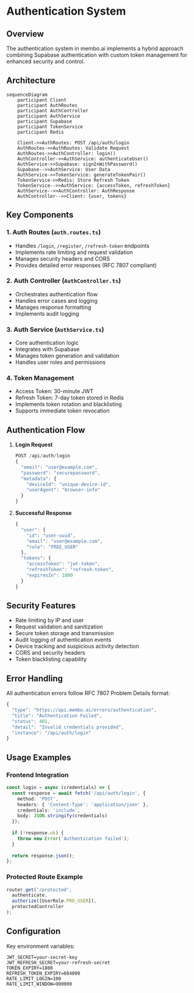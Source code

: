 # Authentication System

## Overview

The authentication system in membo.ai implements a hybrid approach combining Supabase authentication with custom token management for enhanced security and control.

## Architecture

```mermaid
sequenceDiagram
    participant Client
    participant AuthRoutes
    participant AuthController
    participant AuthService
    participant Supabase
    participant TokenService
    participant Redis

    Client->>AuthRoutes: POST /api/auth/login
    AuthRoutes->>AuthRoutes: Validate Request
    AuthRoutes->>AuthController: login()
    AuthController->>AuthService: authenticateUser()
    AuthService->>Supabase: signInWithPassword()
    Supabase-->>AuthService: User Data
    AuthService->>TokenService: generateTokenPair()
    TokenService->>Redis: Store Refresh Token
    TokenService-->>AuthService: {accessToken, refreshToken}
    AuthService-->>AuthController: AuthResponse
    AuthController-->>Client: {user, tokens}
```

## Key Components

### 1. Auth Routes (`auth.routes.ts`)
- Handles `/login`, `/register`, `/refresh-token` endpoints
- Implements rate limiting and request validation
- Manages security headers and CORS
- Provides detailed error responses (RFC 7807 compliant)

### 2. Auth Controller (`AuthController.ts`)
- Orchestrates authentication flow
- Handles error cases and logging
- Manages response formatting
- Implements audit logging

### 3. Auth Service (`AuthService.ts`)
- Core authentication logic
- Integrates with Supabase
- Manages token generation and validation
- Handles user roles and permissions

### 4. Token Management
- Access Token: 30-minute JWT
- Refresh Token: 7-day token stored in Redis
- Implements token rotation and blacklisting
- Supports immediate token revocation

## Authentication Flow

1. **Login Request**
   ```typescript
   POST /api/auth/login
   {
     "email": "user@example.com",
     "password": "securepassword",
     "metadata": {
       "deviceId": "unique-device-id",
       "userAgent": "browser-info"
     }
   }
   ```

2. **Successful Response**
   ```typescript
   {
     "user": {
       "id": "user-uuid",
       "email": "user@example.com",
       "role": "FREE_USER"
     },
     "tokens": {
       "accessToken": "jwt-token",
       "refreshToken": "refresh-token",
       "expiresIn": 1800
     }
   }
   ```

## Security Features

- Rate limiting by IP and user
- Request validation and sanitization
- Secure token storage and transmission
- Audit logging of authentication events
- Device tracking and suspicious activity detection
- CORS and security headers
- Token blacklisting capability

## Error Handling

All authentication errors follow RFC 7807 Problem Details format:
```typescript
{
  "type": "https://api.membo.ai/errors/authentication",
  "title": "Authentication Failed",
  "status": 401,
  "detail": "Invalid credentials provided",
  "instance": "/api/auth/login"
}
```

## Usage Examples

### Frontend Integration
```typescript
const login = async (credentials) => {
  const response = await fetch('/api/auth/login', {
    method: 'POST',
    headers: { 'Content-Type': 'application/json' },
    credentials: 'include',
    body: JSON.stringify(credentials)
  });
  
  if (!response.ok) {
    throw new Error('Authentication failed');
  }
  
  return response.json();
};
```

### Protected Route Example
```typescript
router.get('/protected',
  authenticate,
  authorize([UserRole.PRO_USER]),
  protectedController
);
```

## Configuration

Key environment variables:
```env
JWT_SECRET=your-secret-key
JWT_REFRESH_SECRET=your-refresh-secret
TOKEN_EXPIRY=1800
REFRESH_TOKEN_EXPIRY=604800
RATE_LIMIT_LOGIN=100
RATE_LIMIT_WINDOW=900000
```
